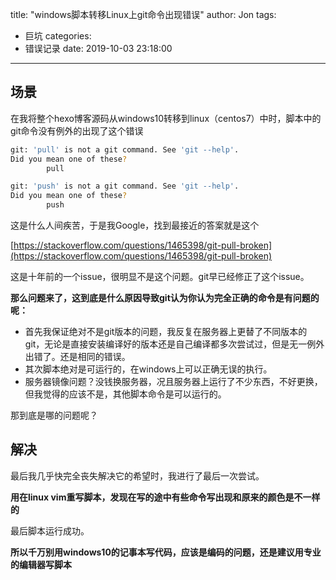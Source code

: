 title: "windows脚本转移Linux上git命令出现错误"
author: Jon
tags:

  - 巨坑
categories:
  - 错误记录
date: 2019-10-03 23:18:00
---
## 场景

在我将整个hexo博客源码从windows10转移到linux（centos7）中时，脚本中的git命令没有例外的出现了这个错误

```bash
git: 'pull' is not a git command. See 'git --help'.  
Did you mean one of these? 
		pull

git: 'push' is not a git command. See 'git --help'.  
Did you mean one of these? 
		push

```

这是什么人间疾苦，于是我Google，找到最接近的答案就是这个

[https://stackoverflow.com/questions/1465398/git-pull-broken](https://stackoverflow.com/questions/1465398/git-pull-broken)

这是十年前的一个issue，很明显不是这个问题。git早已经修正了这个issue。

**那么问题来了，这到底是什么原因导致git认为你认为完全正确的命令是有问题的呢：**

* 首先我保证绝对不是git版本的问题，我反复在服务器上更替了不同版本的git，无论是直接安装编译好的版本还是自己编译都多次尝试过，但是无一例外出错了。还是相同的错误。
* 其次脚本绝对是可运行的，在windows上可以正确无误的执行。
* 服务器镜像问题？没钱换服务器，况且服务器上运行了不少东西，不好更换，但我觉得的应该不是，其他脚本命令是可以运行的。

那到底是哪的问题呢？

## 解决

最后我几乎快完全丧失解决它的希望时，我进行了最后一次尝试。

**用在linux  vim重写脚本，发现在写的途中有些命令写出现和原来的颜色是不一样的**

最后脚本运行成功。

**所以千万别用windows10的记事本写代码，应该是编码的问题，还是建议用专业的编辑器写脚本**
